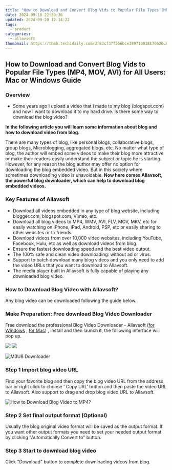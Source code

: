 ```yaml
---
title: "How to Download and Convert Blog Vids to Popular File Types (MP4, MOV, AVI) for All Users: Mac or Windows Guide"
date: 2024-09-18 22:30:36
updated: 2024-09-20 12:14:22
tags:
  - product
categories:
  - allavsoft
thumbnail: https://thmb.techidaily.com/3f83cf37f566bce38971b018170626d6e67c9f875eec12a8f86b696a3d6ea101.jpg
---
```


## How to Download and Convert Blog Vids to Popular File Types (MP4, MOV, AVI) for All Users: Mac or Windows Guide

### Overview

* Some years ago I upload a video that I made to my blog (blogspot.com) and now I want to download it to my hard drive. Is there some way to download the blog video?

**In the following article you will learn some information about blog and how to download video from blog.**

There are many types of blog, like personal blogs, collaborative blogs, group blogs, Microblogging, aggregated blogs, etc. No matter what type of blog, the author will embed some videos to make their blog more attractive or make their readers easily understand the subject or topic he is starting. However, for any reason the blog author may offer no option for downloading the blog embedded video. But in this society where sometimes downloading video is unavoidable. **Now here comes Allavsoft, the powerful blog downloader, which can help to download blog embedded videos.**

### Key Features of Allavsoft

* Download all videos embedded in any type of blog website, including blogger.com, blogspot.com, Vimeo, etc.
* Download all blog videos to MP4, WMV, AVI, FLV, MOV, MKV, etc for easily watching on iPhone, iPad, Android, PSP, etc or easily sharing to other websites or to friends.
* Download videos from over 10,000 video websites, including YouTube, Facebook, Hulu, etc as well as download videos from blog.
* Ensure the fastest downloading speed and the best video output.
* The 100% safe and clean video downloading: without ad or virus.
* Support to batch download many blog videos and you only need to add the video URLs that you want to download to Allavsoft.
* The media player built in Allavsoft is fully capable of playing any downloaded blog video.

### How to Download Blog Video with Allavsoft?

Any blog video can be downloaded following the guide below.

### Make Preparation: Free download Blog Video Downloader

Free download the professional Blog Video Downloader - Allavsoft ([for Windows](https://tools.techidaily.com/allavsoft/products/) , [for Mac](https://tools.techidaily.com/allavsoft/products/)) , install and then launch it, the following interface will pop up.

[![](https://www.allavsoft.com/how-to/../images/how-to/free-download-win.jpg)](https://tools.techidaily.com/allavsoft/products/) [![](https://www.allavsoft.com/how-to/../images/how-to/free-download-mac.jpg)](https://tools.techidaily.com/allavsoft/products/)

![M3U8 Downloader](https://www.allavsoft.com/how-to/../images/allavsoft/screen-shot-600.jpg)

### Step 1 Import blog video URL

Find your favorite blog and then copy the blog video URL from the address bar or right click to choose ' Copy URL' button and then paste the video URL to Allavsoft. Also support to drag and drop blog video URL to Allavsoft.

![How to Download Blog Video to MP4?](https://www.allavsoft.com/how-to/../images/how-to/download-rtmp-video/download-rtmp-video.jpg)

### Step 2 Set final output format (Optional)

Usually the blog original video format will be saved as the output format. If you want other output formats you need to set your needed output format by clicking "Automatically Convert to" button.

### Step 3 Start to download blog video

Click "Download" button to complete downloading videos from blog.

<ins class="adsbygoogle"
     style="display:block"
     data-ad-format="autorelaxed"
     data-ad-client="ca-pub-7571918770474297"
     data-ad-slot="1223367746"></ins>



<ins class="adsbygoogle"
     style="display:block"
     data-ad-client="ca-pub-7571918770474297"
     data-ad-slot="8358498916"
     data-ad-format="auto"
     data-full-width-responsive="true"></ins>

